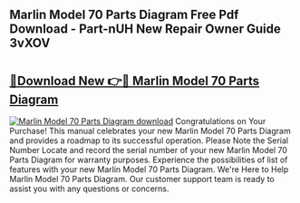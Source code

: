 ## Marlin Model 70 Parts Diagram Free Pdf Download - Part-nUH New Repair Owner Guide 3vXOV

# <h2><a href="http://dfkmfuf.blite.top/?on=Marlin+Model+70+Parts+Diagram">🔗Download New 👉🔴 Marlin Model 70 Parts Diagram</a></h2>

[![Marlin Model 70 Parts Diagram download](https://i.imgur.com/lujVjoI.png)](http://dfkmfuf.blite.top/?on=Marlin+Model+70+Parts+Diagram)
Congratulations on Your Purchase! This manual celebrates your new Marlin Model 70 Parts Diagram and provides a roadmap to its successful operation. Please Note the Serial Number Locate and record the serial number of your new Marlin Model 70 Parts Diagram for warranty purposes. Experience the possibilities of list of features with your new Marlin Model 70 Parts Diagram. We're Here to Help Marlin Model 70 Parts Diagram. Our customer support team is ready to assist you with any questions or concerns.
